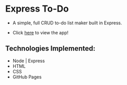 # Express To-Do

* A simple, full CRUD to-do list maker built in Express.

* Click [here]() to view the app!

## Technologies Implemented: 

* Node | Express
* HTML
* CSS
* GitHub Pages
